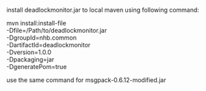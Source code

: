 install deadlockmonitor.jar to local maven using following command:

mvn install:install-file \
    -Dfile=/Path/to/deadlockmonitor.jar \
    -DgroupId=nhb.common \
    -DartifactId=deadlockmonitor \
    -Dversion=1.0.0 \
    -Dpackaging=jar \
    -DgeneratePom=true
    
use the same command for msgpack-0.6.12-modified.jar